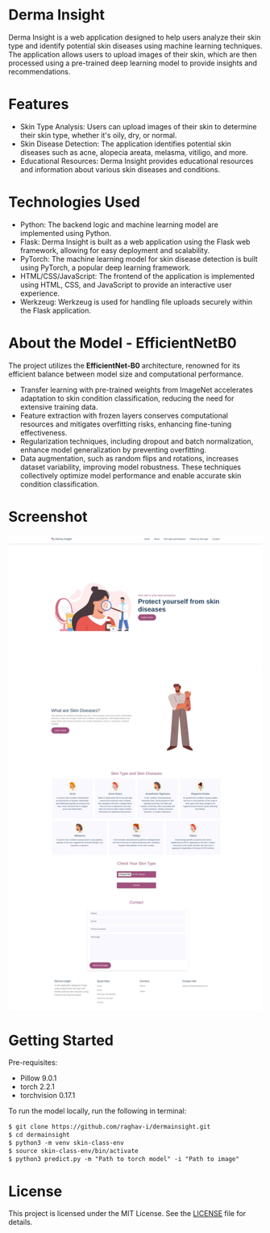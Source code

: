 # Derma Insight

Derma Insight is a web application designed to help users analyze their skin type and identify potential skin diseases using machine learning techniques. The application allows users to upload images of their skin, which are then processed using a pre-trained deep learning model to provide insights and recommendations.


# Features

- Skin Type Analysis: Users can upload images of their skin to determine their skin type, whether it's oily, dry, or normal.
- Skin Disease Detection: The application identifies potential skin diseases such as acne, alopecia areata, melasma, vitiligo, and more.
- Educational Resources: Derma Insight provides educational resources and information about various skin diseases and conditions.


# Technologies Used

- Python: The backend logic and machine learning model are implemented using Python.
- Flask: Derma Insight is built as a web application using the Flask web framework, allowing for easy deployment and scalability.
- PyTorch: The machine learning model for skin disease detection is built using PyTorch, a popular deep learning framework.
- HTML/CSS/JavaScript: The frontend of the application is implemented using HTML, CSS, and JavaScript to provide an interactive user experience.
- Werkzeug: Werkzeug is used for handling file uploads securely within the Flask application.


# About the Model - EfficientNetB0

The project utilizes the **EfficientNet-B0** architecture, renowned for its efficient balance between model size and computational performance. 

- Transfer learning with pre-trained weights from ImageNet accelerates adaptation to skin condition classification, reducing the need for extensive training data. 
- Feature extraction with frozen layers conserves computational resources and mitigates overfitting risks, enhancing fine-tuning effectiveness.
- Regularization techniques, including dropout and batch normalization, enhance model generalization by preventing overfitting. 
- Data augmentation, such as random flips and rotations, increases dataset variability, improving model robustness. These techniques collectively optimize model performance and enable accurate skin condition classification.

# Screenshot

![website](https://github.com/raghav-i/dermainsight/blob/main/dermainsight.jpeg)

# Getting Started

Pre-requisites: 
- Pillow 9.0.1
- torch 2.2.1
- torchvision 0.17.1


To run the model locally, run the following in terminal:

```
$ git clone https://github.com/raghav-i/dermainsight.git
$ cd dermainsight
$ python3 -m venv skin-class-env
$ source skin-class-env/bin/activate
$ python3 predict.py -m "Path to torch model" -i "Path to image"
```


# License
This project is licensed under the MIT License. See the [LICENSE](https://github.com/raghav-i/dermainsight/blob/main/LICENSE) file for details.

